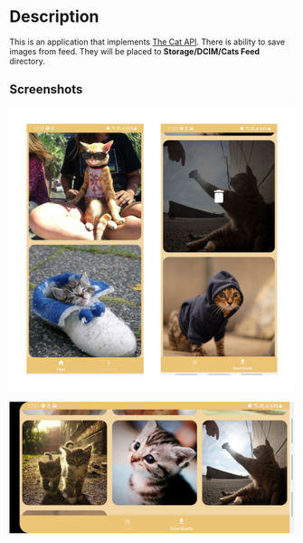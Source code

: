 # Description

This is an application that implements [The Cat API](https://thecatapi.com/).
There is ability to save images from feed. They will be placed to **Storage/DCIM/Cats Feed** directory.

## Screenshots

<p align="center">
  <img src="images/20230110_172809.jpg">
  <br/>
</p>

<p align="center">
  <img src="images/screenshot.png">
  <br/>
</p>
